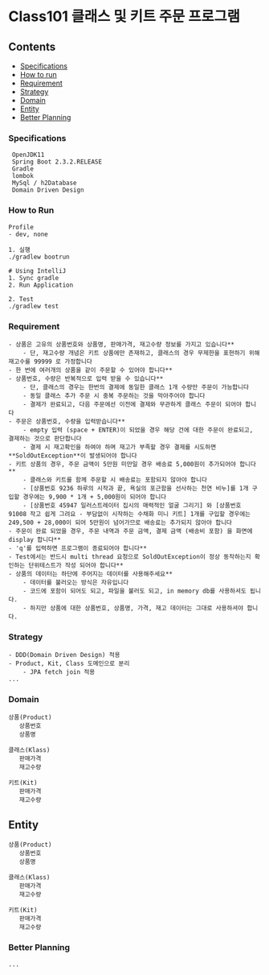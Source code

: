 # Class101 클래스 및 키트 주문 프로그램

## Contents
* [Specifications](#chapter-1)
* [How to run](#chapter-2)
* [Requirement](#chapter-3) 
* [Strategy](#chapter-4)
* [Domain](#chapter-5)
* [Entity](#chapter-6)
* [Better Planning](#chapter-7)

### <a name="chapter-1"></a>Specifications 
````
 OpenJDK11
 Spring Boot 2.3.2.RELEASE
 Gradle
 lombok
 MySql / h2Database
 Domain Driven Design
````

### <a name="chapter-2"></a>How to Run
```
Profile
- dev, none

1. 실행
./gradlew bootrun

# Using IntelliJ
1. Sync gradle
2. Run Application

2. Test 
./gradlew test
```

### <a name="chapter-3"></a>Requirement 
````
- 상품은 고유의 상품번호와 상품명, 판매가격, 재고수량 정보를 가지고 있습니다**
    - 단, 재고수량 개념은 키트 상품에만 존재하고, 클래스의 경우 무제한을 표현하기 위해 재고수를 99999 로 가정합니다
- 한 번에 여러개의 상품을 같이 주문할 수 있어야 합니다**
- 상품번호, 수량은 반복적으로 입력 받을 수 있습니다**
    - 단, 클래스의 경우는 한번의 결제에 동일한 클래스 1개 수량만 주문이 가능합니다
    - 동일 클래스 추가 주문 시 중복 주문하는 것을 막아주어야 합니다
    - 결제가 완료되고, 다음 주문에선 이전에 결제와 무관하게 클래스 주문이 되어야 합니다
- 주문은 상품번호, 수량을 입력받습니다**
    - empty 입력 (space + ENTER)이 되었을 경우 해당 건에 대한 주문이 완료되고, 결제하는 것으로 판단합니다
    - 결제 시 재고확인을 하여야 하며 재고가 부족할 경우 결제를 시도하면 **SoldOutException**이 발생되어야 합니다
- 키트 상품의 경우, 주문 금액이 5만원 미만일 경우 배송료 5,000원이 추가되어야 합니다**
    - 클래스와 키트를 함께 주문할 시 배송료는 포함되지 않아야 합니다
    - [상품번호 9236 하루의 시작과 끝, 욕실의 포근함을 선사하는 천연 비누]를 1개 구입할 경우에는 9,900 * 1개 + 5,000원이 되어야 합니다
    - [상품번호 45947 일러스트레이터 집시의 매력적인 얼굴 그리기] 와 [상품번호 91008 작고 쉽게 그려요 - 부담없이 시작하는 수채화 미니 키트] 1개를 구입할 경우에는 249,500 + 28,000이 되어 5만원이 넘어가므로 배송료는 추가되지 않아야 합니다
- 주문이 완료 되었을 경우, 주문 내역과 주문 금액, 결제 금액 (배송비 포함) 을 화면에 display 합니다**
- 'q'를 입력하면 프로그램이 종료되어야 합니다**
- Test에서는 반드시 multi thread 요청으로 SoldOutException이 정상 동작하는지 확인하는 단위테스트가 작성 되어야 합니다**
- 상품의 데이터는 하단에 주어지는 데이터를 사용해주세요**
    - 데이터를 불러오는 방식은 자유입니다
    - 코드에 포함이 되어도 되고, 파일을 불러도 되고, in memory db를 사용하셔도 됩니다.
    - 하지만 상품에 대한 상품번호, 상품명, 가격, 재고 데이터는 그대로 사용하셔야 합니다.
````

### <a name="chapter-4"></a>Strategy 
```` 
- DDD(Domain Driven Design) 적용
- Product, Kit, Class 도메인으로 분리 
    - JPA fetch join 적용
...
````

### <a name="chapter-5"></a>Domain 
```
상품(Product)
   상품번호
   상품명

클래스(Klass)
   판매가격
   재고수량

키트(Kit)
   판매가격
   재고수량   
```

## <a name="chapter-6"></a>Entity
```
상품(Product)
   상품번호
   상품명

클래스(Klass)
   판매가격
   재고수량

키트(Kit)
   판매가격
   재고수량
```

### <a name="chapter-7"></a>Better Planning 
```
...
```